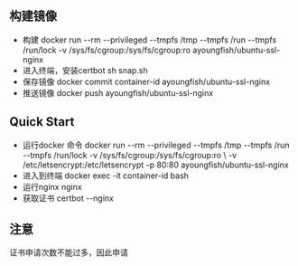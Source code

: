 ## 构建镜像
* 构建
docker run --rm --privileged  --tmpfs /tmp --tmpfs /run --tmpfs /run/lock -v /sys/fs/cgroup:/sys/fs/cgroup:ro ayoungfish/ubuntu-ssl-nginx
* 进入终端，安装certbot
sh snap.sh
* 保存镜像 
docker commit container-id ayoungfish/ubuntu-ssl-nginx
* 推送镜像
docker push ayoungfish/ubuntu-ssl-nginx

## Quick Start
* 运行docker 命令
docker run --rm --privileged  --tmpfs /tmp --tmpfs /run --tmpfs /run/lock -v /sys/fs/cgroup:/sys/fs/cgroup:ro \ 
    -v /etc/letsencrypt:/etc/letsencrypt -p 80:80 ayoungfish/ubuntu-ssl-nginx
* 进入到终端
docker exec -it container-id bash
* 运行nginx
nginx
* 获取证书
certbot --nginx

## 注意

证书申请次数不能过多，因此申请

